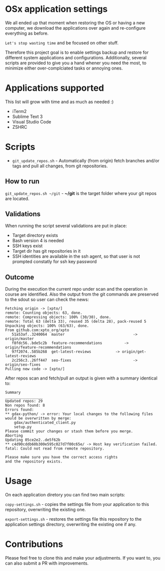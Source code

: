 # OSx application settings

We all ended up that moment when restoring the OS or having a new computer, we download the applications over again and re-configure everything as before.

`Let's stop wasting time` and be focused on other stuff.

Therefore this project goal is to enable settings backup and restore for different system applications and configurations. Additionally, several scripts are provided to give you a hand whener you need the most, to minimize either over-complciated tasks or annoying ones.  


# Applications supported

This list will grow with time and as much as needed :)

* iTerm2
* Sublime Text 3
* Visual Studio Code
* ZSHRC

# Scripts

* `git_update_repos.sh` - Automatically (from origin) fetch branches and/or tags and pull all changes, from git repositories.

## How to run

`git_update_repos.sh ~/git` - **~/git** is the target folder where your git repos are located.

## Validations

When running the script several validations are put in place:

* Target directory exists
* Bash version 4 is needed
* SSH keys exist
* Target dir has git repositories in it
* SSH identities are available in the ssh agent, so that user is not prompted constatly for ssh key password


## Outcome

During the execution the current repo under scan and the operation in course are identified. Also the output from the git commands are preserved to the sdout so user can check the news:

```
Fetching origin -> [xpto/]
remote: Counting objects: 63, done.
remote: Compressing objects: 100% (30/30), done.
remote: Total 63 (delta 33), reused 35 (delta 28), pack-reused 5
Unpacking objects: 100% (63/63), done.
From github.com:xpto_org/xpto
   51a53af..3240064  master                               -> origin/master
   f8fdc56..bde5c2b  feature-recommendations     	  -> origin/feature-recommendations
   97f2074..585b268  get-latest-reviews			  -> origin/get-latest-reviews
   2c256c3..26ff447  seo-fixes                            -> origin/seo-fixes
Pulling new code -> [xpto/]
```

After repos scan and fetch/pull an output is given with a summary identical to:

```
Summary
_________________
Updated repos: 29
Non repos found: 8
Errors found:
** gdax-python/ -> error: Your local changes to the following files would be overwritten by merge:
	gdax/authenticated_client.py
	setup.py
Please commit your changes or stash them before you merge.
Aborting
Updating 05ce2e2..de5f62b
** c4d90cddb60b300e595c027d7f00c65e/ -> Host key verification failed.
fatal: Could not read from remote repository.

Please make sure you have the correct access rights
and the repository exists.
```

# Usage

On each application diretory you can find two main scripts:

`copy-settings.sh` - copies the settings file from your application to this repository, overwriting the existing one. 

`export-settings.sh` - restores the settings file this repository to the application settings directory, overwriting the existing one if any.

# Contributions

Please feel free to clone this and make your adjustments. If you want to, you can also submit a PR with improvements.
